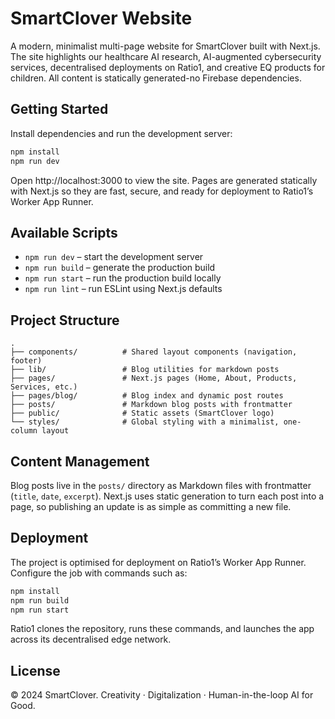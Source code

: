# SmartClover Website

A modern, minimalist multi-page website for SmartClover built with Next.js. The site highlights our healthcare AI
research, AI-augmented cybersecurity services, decentralised deployments on Ratio1, and creative EQ products for
children. All content is statically generated-no Firebase dependencies.

## Getting Started

Install dependencies and run the development server:

```bash
npm install
npm run dev
```

Open http://localhost:3000 to view the site. Pages are generated statically with Next.js so they are fast, secure, and
ready for deployment to Ratio1’s Worker App Runner.

## Available Scripts

- `npm run dev` – start the development server
- `npm run build` – generate the production build
- `npm run start` – run the production build locally
- `npm run lint` – run ESLint using Next.js defaults

## Project Structure

```
.
├── components/          # Shared layout components (navigation, footer)
├── lib/                 # Blog utilities for markdown posts
├── pages/               # Next.js pages (Home, About, Products, Services, etc.)
├── pages/blog/          # Blog index and dynamic post routes
├── posts/               # Markdown blog posts with frontmatter
├── public/              # Static assets (SmartClover logo)
└── styles/              # Global styling with a minimalist, one-column layout
```

## Content Management

Blog posts live in the `posts/` directory as Markdown files with frontmatter (`title`, `date`, `excerpt`). Next.js uses
static generation to turn each post into a page, so publishing an update is as simple as committing a new file.

## Deployment

The project is optimised for deployment on Ratio1’s Worker App Runner. Configure the job with commands such as:

```bash
npm install
npm run build
npm run start
```

Ratio1 clones the repository, runs these commands, and launches the app across its decentralised edge network.

## License

© 2024 SmartClover. Creativity · Digitalization · Human-in-the-loop AI for Good.
